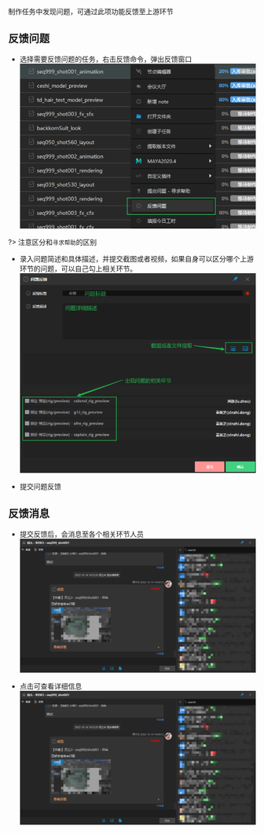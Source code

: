 制作任务中发现问题，可通过此项功能反馈至上游环节

## 反馈问题
- 选择需要反馈问题的任务，右击反馈命令，弹出反馈窗口  
![](../images/module/feedback/Snipaste_2022-10-14_20-33-12.png ':size=600')  

?> 注意区分和`寻求帮助`的区别  

- 录入问题简述和具体描述，并提交截图或者视频，如果自身可以区分哪个上游环节的问题，可以自己勾上相关环节。  
![](../images/module/feedback/Snipaste_2022-10-14_20-38-12.png ':size=600')  

- 提交问题反馈

## 反馈消息
- 提交反馈后，会消息至各个相关环节人员  
![](../images/module/feedback/Snipaste_2022-10-14_20-40-44.png ':size=600')  

- 点击可查看详细信息  
![](../images/module/feedback/Snipaste_2022-10-14_20-40-44.png ':size=600')  